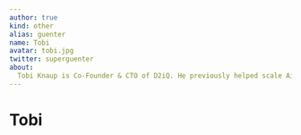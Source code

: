 ```yaml
---
author: true
kind: other
alias: guenter
name: Tobi
avatar: tobi.jpg
twitter: superguenter
about:
  Tobi Knaup is Co-Founder & CTO of D2iQ. He previously helped scale Airbnb to millions of users worldwide as technical lead; has done research work on internet-scale sentiment analysis using online knowledge, linguistic analysis, and machine learning.
---
```


# Tobi

<Author :author="$page.frontmatter" />
